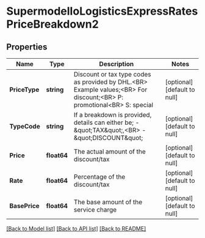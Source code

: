 # SupermodelIoLogisticsExpressRatesPriceBreakdown2

## Properties
Name | Type | Description | Notes
------------ | ------------- | ------------- | -------------
**PriceType** | **string** | Discount or tax type codes as provided by DHL.&lt;BR&gt;                              Example values;&lt;BR&gt;                              For discount;&lt;BR&gt;                              P: promotional&lt;BR&gt;                              S: special | [optional] [default to null]
**TypeCode** | **string** | If a breakdown is provided, details can either be; - \&quot;TAX\&quot;,&lt;BR&gt;                              - \&quot;DISCOUNT\&quot; | [optional] [default to null]
**Price** | **float64** | The actual amount of the discount/tax | [optional] [default to null]
**Rate** | **float64** | Percentage of the discount/tax | [optional] [default to null]
**BasePrice** | **float64** | The base amount of the service charge | [optional] [default to null]

[[Back to Model list]](../README.md#documentation-for-models) [[Back to API list]](../README.md#documentation-for-api-endpoints) [[Back to README]](../README.md)

